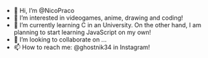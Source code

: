 - 👋 Hi, I’m @NicoPraco
- 👀 I’m interested in videogames, anime, drawing and coding!
- 🌱 I’m currently learning C in an University. On the other hand, I am planning to start learning JavaScript on my own!
- 💞️ I’m looking to collaborate on ...
- 📫 How to reach me: @ghostnik34 in Instagram!

<!---
NicoPraco/NicoPraco is a ✨ special ✨ repository because its `README.md` (this file) appears on your GitHub profile.
You can click the Preview link to take a look at your changes.
--->
